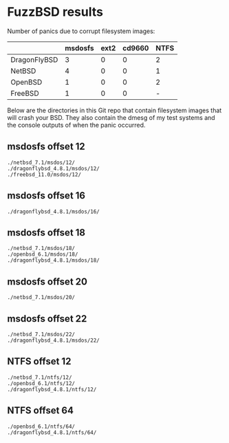 FuzzBSD results
===============

Number of panics due to corrupt filesystem images:

|              | msdosfs | ext2 | cd9660 | NTFS |
|--------------|---------|------|--------|------|
| DragonFlyBSD | 3       | 0    | 0      | 2    |
| NetBSD       | 4       | 0    | 0      | 1    |
| OpenBSD      | 1       | 0    | 0      | 2    |
| FreeBSD      | 1       | 0    | 0      | -    |

Below are the directories in this Git repo that contain filesystem images that will crash your BSD.
They also contain the dmesg of my test systems and the console outputs of when the panic occurred.

## msdosfs offset 12
```
./netbsd_7.1/msdos/12/
./dragonflybsd_4.8.1/msdos/12/
./freebsd_11.0/msdos/12/
```

## msdosfs offset 16
```
./dragonflybsd_4.8.1/msdos/16/
```

## msdosfs offset 18
```
./netbsd_7.1/msdos/18/
./openbsd_6.1/msdos/18/
./dragonflybsd_4.8.1/msdos/18/
```

## msdosfs offset 20
```
./netbsd_7.1/msdos/20/
```

## msdosfs offset 22
```
./netbsd_7.1/msdos/22/
./dragonflybsd_4.8.1/msdos/22/
```

## NTFS offset 12
```
./netbsd_7.1/ntfs/12/
./openbsd_6.1/ntfs/12/
./dragonflybsd_4.8.1/ntfs/12/
```

## NTFS offset 64
```
./openbsd_6.1/ntfs/64/
./dragonflybsd_4.8.1/ntfs/64/
```
